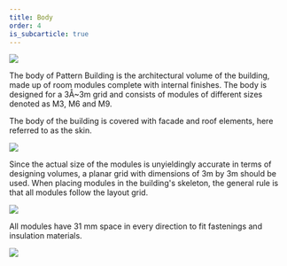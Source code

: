 ```yaml
---
title: Body
order: 4
is_subcarticle: true
---
```

![](https://res.cloudinary.com/patternbuildings/image/upload/v1595346456/docs/Pattern-Buildings_Skin_gmfxt3.jpg)

The body of Pattern Building is the architectural volume of the building, made up of room modules complete with internal finishes. The body is designed for a 3Å~3m grid and consists of modules of different sizes denoted as M3, M6 and M9.

The body of the building is covered with facade and roof elements, here referred to as the skin.

![](https://res.cloudinary.com/patternbuildings/image/upload/v1595346715/docs/PatternBuildings_Grid_lvvrhs.jpg)

Since the actual size of the modules is unyieldingly accurate in terms of designing volumes, a planar grid with dimensions of 3m by 3m should be used. When placing modules in the building's skeleton, the general rule is that all modules follow the layout grid.

![](https://res.cloudinary.com/patternbuildings/image/upload/v1595346753/docs/PatternBuildings_tolerance_zhjuq7.jpg)

All modules have 31 mm space in every direction to fit fastenings and insulation materials.

![](https://res.cloudinary.com/patternbuildings/image/upload/v1595346927/docs/PatternBuildings_positioning_xedytl.jpg)